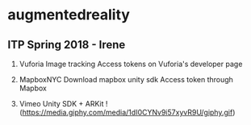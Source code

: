 # augmentedreality

## ITP Spring 2018 - Irene 

1. Vuforia Image tracking 
Access tokens on Vuforia's developer page

2. MapboxNYC 
Download mapbox unity sdk
Access token through Mapbox 

3. Vimeo Unity SDK + ARKit
!(https://media.giphy.com/media/1dI0CYNv9i57xyvR9U/giphy.gif)


